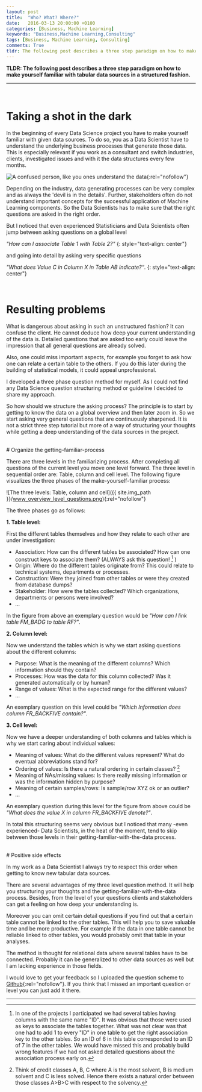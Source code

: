 ```yaml
---
layout: post
title:  "Who? What? Where?"
date:   2016-03-13 20:00:00 +0100
categories: [Business, Machine Learning]
keywords: "Business,Machine Learning,Consulting"
tags: [Business, Machine Learning, Consulting]
comments: True
tldr: The following post describes a three step paradigm on how to make yourself familiar with tabular data sources in a structured fashion
---
```


__TLDR: The following post describes a three step paradigm on how to make yourself familiar with tabular data sources in a structured fashion.__

---
<br>

# Taking a shot in the dark

In the beginning of every Data Science project you have to make yourself familiar with given data sources. To do so, you as a Data Scientist have to understand the underlying business processes that generate those data. This is especially relevant if you work as a consultant and switch industries, clients, investigated issues and with it the data structures every few months.


![A confused person, like you ones understand the data](https://media.giphy.com/media/ohdY5OaQmUmVW/giphy.gif){:rel="nofollow"}

Depending on the industry, data generating processes can be very complex and as always the 'devil is in the details'. Further, stakeholders often do not understand important concepts for the successful application of Machine Learning components. So the Data Scientists has to make sure that the right questions are asked in the right order.

But I noticed that even experienced Statisticians and Data Scientists often jump between asking questions on a global level

*"How can I associate Table 1 with Table 2?"*
{: style="text-align: center"}

and going into detail by asking very specific questions

*"What does Value C in Column X in Table AB indicate?“*.
{: style="text-align: center"}

<br>

# Resulting problems

What is dangerous about asking in such an unstructured fashion? It can confuse the client. He cannot deduce how deep your current understanding of the data is. Detailed questions that are asked too early could leave the impression that all general questions are already solved.

Also, one could miss important aspects, for example you forget to ask how one can relate a certain table to the others. If you do this later during the building of statistical models, it could appeal unprofessional.

I developed a three phase question method for myself.
As I could not find any Data Science question structuring method or guideline I decided to share my approach.

So how should we structure the asking process? The principle is to start by getting to know the data on a global overview and then later zoom in. So we start asking very general questions that are continuously sharpened. It is not a strict three step tutorial but more of a way of structuring your thoughts while getting a deep understanding of the data sources in the project.

<br>
# Organize the getting-familiar-process

There are three levels in the familiarizing process. After completing all questions of the current level you move one level forward. The three level in sequential order are: Table, column and cell level. The following figure visualizes the three phases of the make-yourself-familiar process:

![The three levels: Table, column and cell]({{ site.img_path }}/www_overview_level_questions.png){:rel="nofollow"}

The three phases go as follows:

__1. Table level:__

First the different tables themselves and how they relate to each other are under investigation:

*   Association: How can the different tables be associated? How can one construct keys to associate them? (ALWAYS ask this question! [^1] )
*   Origin: Where do the different tables originate from? This could relate to technical systems, departments or processes.
*   Construction: Were they joined from other tables or were they created from database dumps?
*   Stakeholder: How were the tables collected? Which organizations, departments or persons were involved?
*   ...

In the figure from above an exemplary question would be *"How can I link table FM_BADG to table RF?"*.

__2. Column level:__

Now we understand the tables which is why we start asking questions about the different columns:

*   Purpose: What is the meaning of the different columns? Which information should they contain?
*   Processes: How was the data for this column collected? Was it generated automatically or by human?
*   Range of values: What is the expected range for the different values?
*   ...

An exemplary question on this level could be *"Which Information does column FR_BACKFIVE contain?"*.

__3. Cell level:__

Now we have a deeper understanding of both columns and tables which is why we start caring about individual values:

*   Meaning of values: What do the different values represent? What do eventual abbreviations stand for?
*   Ordering of values: Is there a natural ordering in certain classes? [^2]
*   Meaning of NAs/missing values: Is there really missing information or was the information hidden by purpose?
*   Meaning of certain samples/rows: Is sample/row XYZ ok or an outlier?
*   ...

An exemplary question during this level for the figure from above could be *"What does the value X in column FR_BACKFIVE denote?"*.

In total this structuring seems very obvious but I noticed that many \-even experienced\- Data Scientists, in the heat of the moment, tend to skip between those levels in their getting-familiar-with-the-data process.

<br>
# Positive side effects

In my work as a Data Scientist I always try to respect this order when getting to know new tabular data sources.

There are several advantages of my three level question method. It will help you structuring your thoughts and the getting-familiar-with-the-data process. Besides, from the level of your questions clients and stakeholders can get a feeling on how deep your understanding is.

Moreover you can omit certain detail questions if you find out that a certain table cannot be linked to the other tables. This will help you to save valuable time and be more productive. For example if the data in one table cannot be reliable linked to other tables, you would probably omit that table in your analyses.

The method is thought for relational data where several tables have to be connected. Probably it can be generalized to other data sources as well but I am lacking experience in those fields.

I would love to get your feedback so I uploaded the question scheme to [Github](https://github.com/MaxBenChrist/tabdata-questions/blob/master/tab_data_questions.md){:rel="nofollow"}. If you think that I missed an important question or level you can just add it there.


-----

[^1]: In one of the projects I participated we had several tables having columns with the same name "ID". It was obvious that those were used as keys to associate the tables together. What was not clear was that one had to add 1 to every "ID" in one table to get the right association key to the other tables. So an ID of 6 in this table corresponded to an ID of 7 in the other tables. We would have missed this and probably build wrong features if we had not asked detailed questions about the association process early on.

[^2]: Think of credit classes A, B, C where A is the most solvent, B is medium solvent and C is less solved. Hence there exists a natural order between those classes A>B>C with respect to the solvency.

